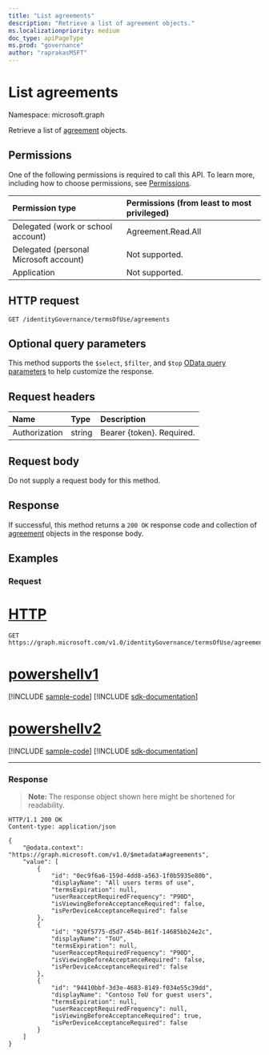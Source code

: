 ```yaml
---
title: "List agreements"
description: "Retrieve a list of agreement objects."
ms.localizationpriority: medium
doc_type: apiPageType
ms.prod: "governance"
author: "raprakasMSFT"
---
```


# List agreements

Namespace: microsoft.graph

Retrieve a list of [agreement](../resources/agreement.md) objects.
## Permissions
One of the following permissions is required to call this API. To learn more, including how to choose permissions, see [Permissions](/graph/permissions-reference).

|Permission type                        | Permissions (from least to most privileged)              |
|:--------------------------------------|:---------------------------------------------------------|
|Delegated (work or school account)     | Agreement.Read.All |
|Delegated (personal Microsoft account) | Not supported. |
|Application                            | Not supported. |

## HTTP request
<!-- { "blockType": "ignored" } -->
```http
GET /identityGovernance/termsOfUse/agreements
```

## Optional query parameters
This method supports the `$select`, `$filter`, and `$top` [OData query parameters](/graph/query-parameters) to help customize the response.

## Request headers
| Name         | Type        | Description |
|:-------------|:------------|:------------|
| Authorization | string | Bearer \{token\}. Required. |

## Request body
Do not supply a request body for this method.
## Response
If successful, this method returns a `200 OK` response code and collection of [agreement](../resources/agreement.md) objects in the response body.
## Examples
### Request


# [HTTP](#tab/http)
<!-- {
  "blockType": "request",
  "name": "get_agreements"
}-->
```msgraph-interactive
GET https://graph.microsoft.com/v1.0/identityGovernance/termsOfUse/agreements
```

# [powershellv1](#tab/powershellv1)
[!INCLUDE [sample-code](../includes/snippets/powershellv1/get-agreements-powershellv1-snippets.md)]
[!INCLUDE [sdk-documentation](../includes/snippets/snippets-sdk-documentation-link.md)]

# [powershellv2](#tab/powershellv2)
[!INCLUDE [sample-code](../includes/snippets/powershellv2/get-agreements-powershellv2-snippets.md)]
[!INCLUDE [sdk-documentation](../includes/snippets/snippets-sdk-documentation-link.md)]

---


### Response
>**Note:** The response object shown here might be shortened for readability. 
<!-- {
  "blockType": "response",
  "truncated": true,
  "@odata.type": "microsoft.graph.agreement",
  "isCollection": true
} -->
```http
HTTP/1.1 200 OK
Content-type: application/json

{
    "@odata.context": "https://graph.microsoft.com/v1.0/$metadata#agreements",
    "value": [
        {
            "id": "0ec9f6a6-159d-4dd8-a563-1f0b5935e80b",
            "displayName": "All users terms of use",
            "termsExpiration": null,
            "userReacceptRequiredFrequency": "P90D",
            "isViewingBeforeAcceptanceRequired": false,
            "isPerDeviceAcceptanceRequired": false
        },
        {
            "id": "920f5775-d5d7-454b-861f-14685bb24e2c",
            "displayName": "ToU",
            "termsExpiration": null,
            "userReacceptRequiredFrequency": "P90D",
            "isViewingBeforeAcceptanceRequired": false,
            "isPerDeviceAcceptanceRequired": false
        },
        {
            "id": "94410bbf-3d3e-4683-8149-f034e55c39dd",
            "displayName": "Contoso ToU for guest users",
            "termsExpiration": null,
            "userReacceptRequiredFrequency": null,
            "isViewingBeforeAcceptanceRequired": true,
            "isPerDeviceAcceptanceRequired": false
        }
    ]
}
```

<!-- uuid: 8fcb5dbc-d5aa-4681-8e31-b001d5168d79
2015-10-25 14:57:30 UTC -->
<!--
{
  "type": "#page.annotation",
  "description": "List agreements",
  "keywords": "",
  "section": "documentation",
  "tocPath": "",
  "suppressions": [
  ]
}
-->
